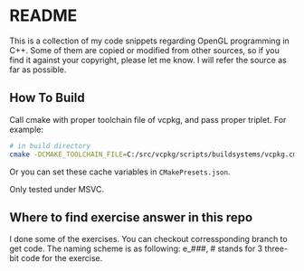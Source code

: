 # README

This is a collection of my code snippets regarding OpenGL programming in C++.
Some of them are copied or modified from other sources, so if you find it against your copyright, please let me know.
I will refer the source as far as possible.

## How To Build

Call cmake with proper toolchain file of vcpkg, and pass proper triplet.
For example:

```sh
# in build directory
cmake -DCMAKE_TOOLCHAIN_FILE=C:/src/vcpkg/scripts/buildsystems/vcpkg.cmake ..
```

Or you can set these cache variables in `CMakePresets.json`.

Only tested under MSVC.

## Where to find exercise answer in this repo

I done some of the exercises. You can checkout corressponding branch to get code.
The naming scheme is as following: e_#_#_#, # stands for 3 three-bit code for the exercise.
